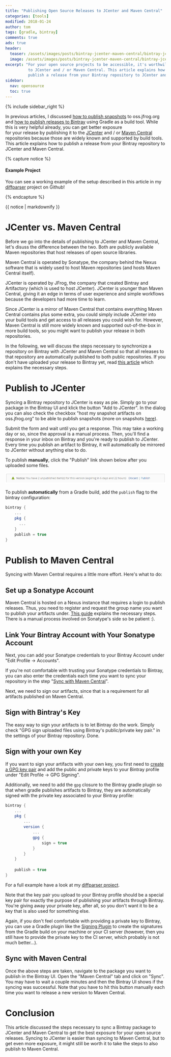 ```yaml
---
title: "Publishing Open Source Releases to JCenter and Maven Central"
categories: [tools]
modified: 2018-01-24
author: tom
tags: [gradle, bintray]
comments: true
ads: true
header:
  teaser: /assets/images/posts/bintray-jcenter-maven-central/bintray-jcenter-maven-central.jpg
  image: /assets/images/posts/bintray-jcenter-maven-central/bintray-jcenter-maven-central.jpg
excerpt: "For your open source projects to be accessible, it's worthwile to publish them   
          to JCenter and / or Maven Central. This article explains how to
          publish a release from your Bintray repository to JCenter and Maven Central."
sidebar:
  nav: opensource
  toc: true
---
```


{% include sidebar_right %}

In previous articles, I discussed [how to publish snapshots](/publish-snapshots-with-gradle/) 
to oss.jfrog.org and [how to publish releases to Bintray](/guide-publishing-to-bintray-with-gradle/) using 
Gradle as a build tool. While this is very helpful already, you can get better exposure  
for your release by publishing it to the [JCenter](https://bintray.com/bintray/jcenter)
and / or [Maven Central](https://search.maven.org/) repositories
because those are widely known and supported by build tools. This article explains how to
publish a release from your Bintray repository to JCenter and Maven Central.

{% capture notice %}
#### Example Project
You can see a working example of the setup described in this article in my 
[diffparser](https://github.com/thombergs/diffparser) project on Github!

{% endcapture %}

<div class="notice--success">{{ notice | markdownify }}</div>

# JCenter vs. Maven Central
Before we go into the details of publishing to JCenter and Maven Central, let's disuss the difference
between the two. Both are publicly available Maven repositories that host releases of open source
libraries. 

Maven Central is operated by Sonatype, the company behind the Nexus software that
is widely used to host Maven repositories (and hosts Maven Central itself). 

JCenter is operated
by JFrog, the company that created Bintray and Artifactory (which is used to host JCenter). 
JCenter is younger than Maven Central, giving it an edge in terms of user experience and 
simple workflows because the developers had more time to learn.

Since JCenter is a mirror of Maven Central that contains everything Maven Central contains plus some
extra, you could simply include JCenter into your build tools and get access to all releases you could wish for.
However, Maven Central is still more widely known and supported out-of-the-box in more build tools,
so you might want to publish your release in both repositories.

In the following, we will discuss the steps necessary to synchronize a repository on Bintray 
with JCenter and Maven Central so that all releases to that repository are automatically published 
to both public repositories. If you don't have uploaded your release to Bintray yet,
read [this article](/guide-publishing-to-bintray-with-gradle/) which explains the necessary steps.

# Publish to JCenter

Syncing a Bintray repository to JCenter is easy as pie. Simply go to your package in the Bintray UI and
klick the button "Add to JCenter". In the dialog you can also check the checkbox "host my snapshot artifacts on
oss.jfrog.org" to be able to publish snapshots (more on snapshots [here](/publish-snapshots-with-gradle/)). 

Submit the form and wait until you get a response. This may take a working day or so, since the approval is a
manual process. Then, you'll find a response in your inbox on Bintray and you're ready to publish to JCenter.
Every time you publish an artifact to Bintray, it will automatically be mirrored to JCenter without anything 
else to do. 

To publish **manually**, click the "Publish" link shown below after you uploaded some files.

![publish manually](/assets/img/posts/bintray-jcenter-maven-central/bintray-publish-manually.png)

To publish **automatically** from a Gradle build, add the `publish` flag to the bintray configuration:

```groovy
bintray {
    ...
    pkg {
      ...
    }
    publish = true
}
``` 

# Publish to Maven Central

Syncing with Maven Central requires a little more effort. Here's what to do:

## Set up a Sonatype Account

Maven Central is hosted on a Nexus instance that requires a login to publish releases.
Thus, you need to register and request the group name you want to publish your artifacts
under. [This guide](http://central.sonatype.org/pages/ossrh-guide.html) 
explains the necessary steps. There is a manual process involved on Sonatype's side so
be patient :). 

## Link Your Bintray Account with Your Sonatype Account

Next, you can add your Sonatype credentials to your Bintray Account under "Edit Profile -> Accounts".

If you're not comfortable with trusting your Sonatype credentials to Bintray, you can also
enter the credentials each time you want to sync your repository in the step "[Sync with Maven Central](#sync-with-maven-central)".

Next, we need to sign our artifacts, since that is a requirement for all artifacts published on
Maven Central. 

## Sign with Bintray's Key

The easy way to sign your artifacts is to let Bintray do the work. Simply check 
"GPG sign uploaded files using Bintray's public/private key pair." in the settings of
your Bintray repository. Done.

## Sign with your own Key

If you want to sign your artifacts with your own key, you first need to 
[create a GPG key pair](https://www.gnupg.org/gph/en/manual/c14.html) and add the public
and private keys to your Bintray profile under "Edit Profile -> GPG Signing".

Additionally, we need to add the `gpg` closure to the Bintray gradle plugin so that
when gradle publishes artifacts to Bintray, they are automatically signed with
the private key associated to your Bintray profile:

```groovy
bintray {
    ...
    pkg {
        ...
        version {
            ...
            gpg {
                sign = true
            }
        }
    }

    publish = true
}
```

For a full example have a look at my [diffparser project](https://github.com/thombergs/diffparser/blob/master/build.gradle).

Note that the key pair you upload to your Bintray profile should be a special key pair for exactly the purpose
of publishing your artifacts through Bintray. You're giving away your private key, after all, so you don't want
it to be a key that is also used for something else.

Again, if you don't feel comfortable with providing a private key to Bintray, you can use a Gradle plugin
like the [Signing Plugin](https://docs.gradle.org/current/userguide/signing_plugin.html) to create the 
signatures from the Gradle build on your machine or your CI server (however, then you still have to provide the private key
to the CI server, which probably is not much better...).

## Sync with Maven Central

Once the above steps are taken, navigate to the package you want to publish in the Bintray UI. Open
the "Maven Central" tab and click on "Sync". You may have to wait a couple minutes and then the Bintray
UI shows if the syncing was successful. Note that you have to hit this button manually each time you want to
release a new version to Maven Central.

# Conclusion

This article discussed the steps necessary to sync a Bintray package to JCenter and Maven Central
to get the best exposure for your open source releases. Syncing to JCenter is easier than
syncing to Maven Central, but to get even more exposure, it might still be worth it to take the steps to 
also publish to Maven Central.
